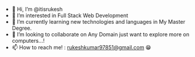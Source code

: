 - 👋 Hi, I’m @itisrukesh
- 👀 I’m interested in Full Stack Web Development
- 🌱 I’m currently learning new technologies and languages in My Master Degree.
- 💞️ I’m looking to collaborate on Any Domain just want to explore more on computers...!
- 📫 How to reach me! : rukeshkumar97851@gmail.com 😁

<!---
itisrukesh/itisrukesh is a ✨ special ✨ repository because its `README.md` (this file) appears on your GitHub profile.
You can click the Preview link to take a look at your changes.
--->
